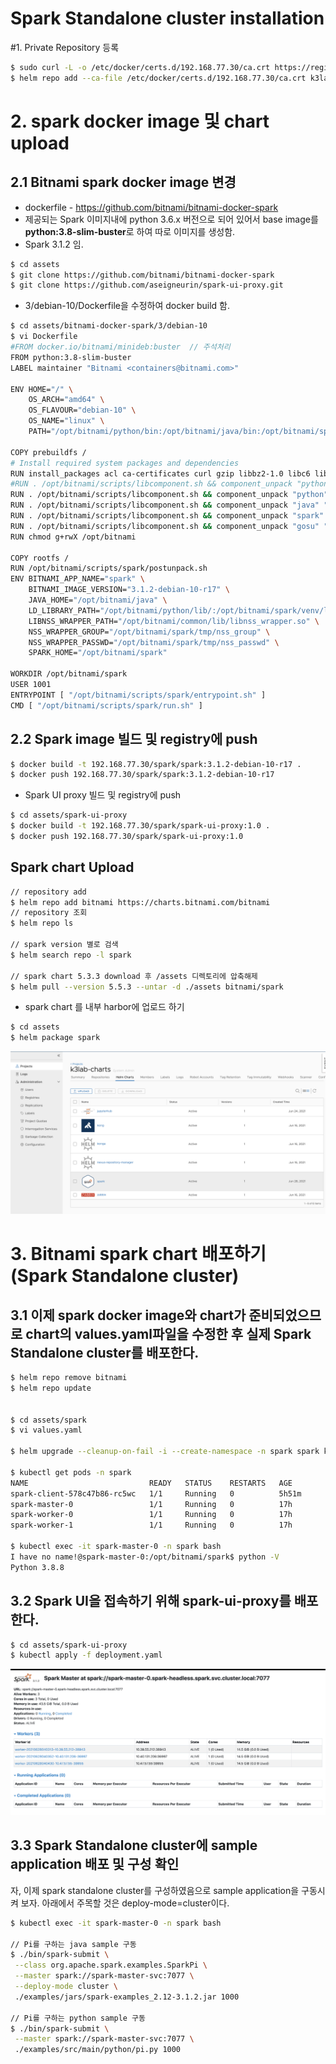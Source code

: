 # Spark Standalone cluster installation

#1. Private Repository 등록
```bash
$ sudo curl -L -o /etc/docker/certs.d/192.168.77.30/ca.crt https://regi.k3.acornsoft.io/ca.crt
$ helm repo add --ca-file /etc/docker/certs.d/192.168.77.30/ca.crt k3lab https://192.168.77.30/chartrepo/k3lab-charts
```

# 2. spark docker image 및 chart upload
## 2.1 Bitnami spark docker image 변경
 * dockerfile - https://github.com/bitnami/bitnami-docker-spark
 * 제공되는 Spark 이미지내에 python 3.6.x 버전으로 되어 있어서 base image를 **python:3.8-slim-buster**로 하여 따로 이미지를 생성함.
 * Spark 3.1.2 임.

```bash
$ cd assets
$ git clone https://github.com/bitnami/bitnami-docker-spark
$ git clone https://github.com/aseigneurin/spark-ui-proxy.git
```

 * 3/debian-10/Dockerfile을 수정하여 docker build 함.

```bash
$ cd assets/bitnami-docker-spark/3/debian-10
$ vi Dockerfile
#FROM docker.io/bitnami/minideb:buster  // 주석처리
FROM python:3.8-slim-buster
LABEL maintainer "Bitnami <containers@bitnami.com>"

ENV HOME="/" \
    OS_ARCH="amd64" \
    OS_FLAVOUR="debian-10" \
    OS_NAME="linux" \
    PATH="/opt/bitnami/python/bin:/opt/bitnami/java/bin:/opt/bitnami/spark/bin:/opt/bitnami/spark/sbin:/opt/bitnami/common/bin:$PATH"

COPY prebuildfs /
# Install required system packages and dependencies
RUN install_packages acl ca-certificates curl gzip libbz2-1.0 libc6 libffi6 libgcc1 liblzma5 libncursesw6 libreadline7 libsqlite3-0 libssl1.1 libstdc++6 libtinfo6 procps tar zlib1g
#RUN . /opt/bitnami/scripts/libcomponent.sh && component_unpack "python" "3.6.13-6" --checksum e3be95ef0870653fe0d6a5271c4545d99493cec58f808ed41955a3170f7137f8 // 주석처리
RUN . /opt/bitnami/scripts/libcomponent.sh && component_unpack "python" "3.8.8-1"
RUN . /opt/bitnami/scripts/libcomponent.sh && component_unpack "java" "1.8.292-0" --checksum 700e2d8391934048faefb45b4c3a2af74bc7b85d4c4e0e9a24164d7256456ca2
RUN . /opt/bitnami/scripts/libcomponent.sh && component_unpack "spark" "3.1.2-0" --checksum 0a4e7acfc0b025d99e3723f80cd3a1e1a331c9b977be9a1f05bc15e5f5b01709
RUN . /opt/bitnami/scripts/libcomponent.sh && component_unpack "gosu" "1.13.0-0" --checksum fd7257c2736164d02832dbf72e2c1ed9d875bf3e32f0988520796bc503330129
RUN chmod g+rwX /opt/bitnami

COPY rootfs /
RUN /opt/bitnami/scripts/spark/postunpack.sh
ENV BITNAMI_APP_NAME="spark" \
    BITNAMI_IMAGE_VERSION="3.1.2-debian-10-r17" \
    JAVA_HOME="/opt/bitnami/java" \
    LD_LIBRARY_PATH="/opt/bitnami/python/lib/:/opt/bitnami/spark/venv/lib/python3.6/site-packages/numpy.libs/:$LD_LIBRARY_PATH" \
    LIBNSS_WRAPPER_PATH="/opt/bitnami/common/lib/libnss_wrapper.so" \
    NSS_WRAPPER_GROUP="/opt/bitnami/spark/tmp/nss_group" \
    NSS_WRAPPER_PASSWD="/opt/bitnami/spark/tmp/nss_passwd" \
    SPARK_HOME="/opt/bitnami/spark"

WORKDIR /opt/bitnami/spark
USER 1001
ENTRYPOINT [ "/opt/bitnami/scripts/spark/entrypoint.sh" ]
CMD [ "/opt/bitnami/scripts/spark/run.sh" ]
```

## 2.2 Spark image 빌드 및 registry에 push
```bash
$ docker build -t 192.168.77.30/spark/spark:3.1.2-debian-10-r17 .
$ docker push 192.168.77.30/spark/spark:3.1.2-debian-10-r17
```

 * Spark UI proxy 빌드 및 registry에 push
```bash
$ cd assets/spark-ui-proxy
$ docker build -t 192.168.77.30/spark/spark-ui-proxy:1.0 .
$ docker push 192.168.77.30/spark/spark-ui-proxy:1.0
```

## Spark chart Upload
```bash
// repository add
$ helm repo add bitnami https://charts.bitnami.com/bitnami
// repository 조회
$ helm repo ls

// spark version 별로 검색
$ helm search repo -l spark

// spark chart 5.3.3 download 후 /assets 디렉토리에 압축해제
$ helm pull --version 5.5.3 --untar -d ./assets bitnami/spark
```

 * spark chart 를 내부 harbor에 업로드 하기
```bash
$ cd assets
$ helm package spark
```
![spark-chart](images/upload-spark-chart.png)


# 3. Bitnami spark chart 배포하기 (Spark Standalone cluster)
## 3.1 이제 spark docker image와 chart가 준비되었으므로 chart의 values.yaml파일을 수정한 후 실제 Spark Standalone cluster를 배포한다.

```bash
$ helm repo remove bitnami
$ helm repo update


$ cd assets/spark
$ vi values.yaml

$ helm upgrade --cleanup-on-fail -i --create-namespace -n spark spark k3lab/spark --values values.yaml

$ kubectl get pods -n spark
NAME                           READY   STATUS    RESTARTS   AGE
spark-client-578c47b86-rc5wc   1/1     Running   0          5h51m
spark-master-0                 1/1     Running   0          17h
spark-worker-0                 1/1     Running   0          17h
spark-worker-1                 1/1     Running   0          17h

$ kubectl exec -it spark-master-0 -n spark bash
I have no name!@spark-master-0:/opt/bitnami/spark$ python -V
Python 3.8.8
```

## 3.2 Spark UI을 접속하기 위해 spark-ui-proxy를 배포한다.
```bash
$ cd assets/spark-ui-proxy
$ kubectl apply -f deployment.yaml
```

![spark-dashboard](images/spark-dashboard.png)

## 3.3 Spark Standalone cluster에 sample application 배포 및 구성 확인
자, 이제 spark standalone cluster를 구성하였음으로 sample application을 구동시켜 보자. 아래에서 주목할 것은 deploy-mode=cluster이다.

```bash
$ kubectl exec -it spark-master-0 -n spark bash

// Pi를 구하는 java sample 구동
$ ./bin/spark-submit \
 --class org.apache.spark.examples.SparkPi \
 --master spark://spark-master-svc:7077 \
 --deploy-mode cluster \
 ./examples/jars/spark-examples_2.12-3.1.2.jar 1000
 
// Pi를 구하는 python sample 구동
$ ./bin/spark-submit \
 --master spark://spark-master-svc:7077 \
 ./examples/src/main/python/pi.py 1000 
```